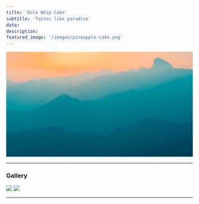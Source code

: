 ```yaml
---
title: 'Dole Whip Cake'
subtitle: 'Tastes like paradise'
date: 
description: 
featured_image: '/images/pineapple-cake.png'
---
```


![](/images/demo/demo-landscape.jpg)


---

### Gallery

<div class="gallery" data-columns="1">
	<img src="/images/pineapple-cake.png">
	<img src="/images/pineapple-smash.png">
</div>


---
